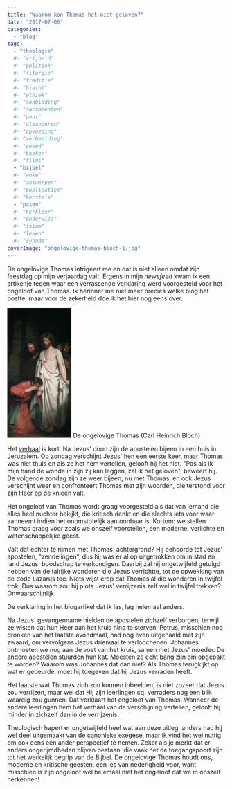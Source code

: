 ```yaml
---
title: "Waarom kon Thomas het niet geloven?"
date: "2017-07-06"
categories: 
  - "blog"
tags:
  - "theologie"
  #- "vrijheid"
  #- "politiek"
  #- "liturgie"
  #- "traditie"
  #- "biecht"
  #- "ethiek"
  #- "aanbidding"
  #- "sacramenten"
  #- "paus"
  #- "vlaanderen"
  #- "opvoeding"
  #- "verbeelding"
  #- "gebed"
  #- "boeken"
  #- "films"
  - "bijbel"
  #- "woke"
  #- "antwerpen"
  #- "publicaties"
  #- "kerstmis"
  - "pasen"
  #- "kerkleer"
  #- "onderwijs"
  #- "islam"
  #- "leven"
  #- "synode"
coverImage: "ongelovige-thomas-bloch-1.jpg"
---
```


De ongelovige Thomas intrigeert me en dat is niet alleen omdat zijn feestdag op mijn verjaardag valt. Ergens in mijn _newsfeed_ kwam ik een artikeltje tegen waar een verrassende verklaring werd voorgesteld voor het ongeloof van Thomas. Ik herinner me niet meer precies welke blog het postte, maar voor de zekerheid doe ik het hier nog eens over.

![](images/ongelovige-thomas-bloch-148x300.jpg) De ongelovige Thomas (Carl Heinrich Bloch)

Het [verhaal](https://rkbijbel.nl/kbs/bijbel/neovulgaat/willibrord1975/johannes/20) is kort. Na Jezus' dood zijn de apostelen bijeen in een huis in Jeruzalem. Op zondag verschijnt Jezus' hen een eerste keer, maar Thomas was niet thuis en als ze het hem vertellen, gelooft hij het niet. "Pas als ik mijn hand de wonde in zijn zij kan leggen, zal ik het geloven", beweert hij. De volgende zondag zijn ze weer bijeen, nu met Thomas, en ook Jezus verschijnt weer en confronteert Thomas met zijn woorden, die terstond voor zijn Heer op de knieën valt.

Het ongeloof van Thomas wordt graag voorgesteld als dat van iemand die alles heel nuchter bekijkt, die kritisch denkt en die slechts iets voor waar aanneemt indien het onomstotelijk aantoonbaar is. Kortom: we stellen Thomas graag voor zoals we onszelf voorstellen, een moderne, verlichte en wetenschappelijke geest.

Valt dat echter te rijmen met Thomas' achtergrond? Hij behoorde tot Jezus' apostelen, "zendelingen", dus hij was er al op uitgetrokken om in stad en land Jezus' boodschap te verkondigen. Daarbij zal hij ongetwijfeld getuigd hebben van de talrijke wonderen die Jezus verrichtte, tot de opwekking van de dode Lazarus toe. Niets wijst erop dat Thomas al die wonderen in twijfel trok. Dus waarom zou hij plots Jezus' verrijzenis zelf wel in twijfel trekken? Onwaarschijnlijk.

De verklaring in het blogartikel dat ik las, lag helemaal anders.

Na Jezus' gevangenname hielden de apostelen zichzelf verborgen, terwijl ze wisten dat hun Heer aan het kruis hing te sterven. Petrus, misschien nog dronken van het laatste avondmaal, had nog even uitgehaald met zijn zwaard, om vervolgens Jezus driemaal te verloochenen. Johannes ontmoeten we nog aan de voet van het kruis, samen met Jezus' moeder. De andere apostelen stuurden hun kat. Moesten ze echt bang zijn om opgepakt te worden? Waarom was Johannes dat dan niet? Als Thomas terugkijkt op wat er gebeurde, moet hij toegeven dat hij Jezus verraden heeft.

Het laatste wat Thomas zich zou kunnen inbeelden, is niet zozeer dat Jezus zou verrijzen, maar wel dat Hij zijn leerlingen cq. verraders nog een blik waardig zou gunnen. Dat verklaart het ongeloof van Thomas. Wanneer de andere leerlingen hem het verhaal van de verschijning vertellen, gelooft hij minder in zichzelf dan in de verrijzenis.

Theologisch hapert er ongetwijfeld heel wat aan deze uitleg, anders had hij wel deel uitgemaakt van de canonieke exegese, maar ik vind het wel nuttig om ook eens een ander perspectief te nemen. Zeker als je merkt dat er anders ongerijmdheden blijven bestaan, die vaak net de toegangspoort zijn tot het werkelijk begrip van de Bijbel. De ongelovige Thomas houdt ons, moderne en kritische geesten, een les van nederigheid voor, want misschien is zijn ongeloof wel helemaal niet het ongeloof dat we in onszelf herkennen!
